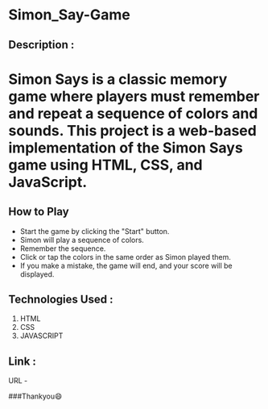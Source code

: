 # Simon_Say-Game

## Description :
# Simon Says is a classic memory game where players must remember and repeat a sequence of colors and sounds. This project is a web-based implementation of the Simon Says game using HTML, CSS, and JavaScript.

## How to Play
- Start the game by clicking the "Start" button.
- Simon will play a sequence of colors.
- Remember the sequence.
- Click or tap the colors in the same order as Simon played them.
- If you make a mistake, the game will end, and your score will be displayed.

## Technologies Used :
1. HTML
2. CSS
3. JAVASCRIPT

## Link :
URL - 

###Thankyou😄
